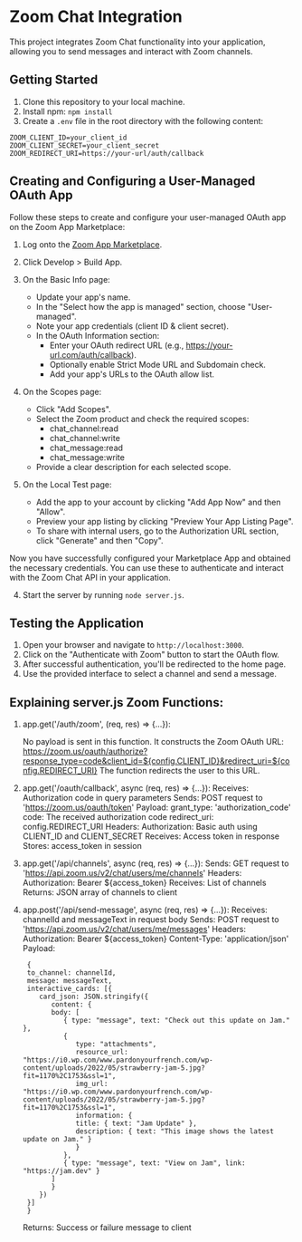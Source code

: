 # Zoom Chat Integration

This project integrates Zoom Chat functionality into your application, allowing you to send messages and interact with Zoom channels.

## Getting Started

1. Clone this repository to your local machine.
3. Install npm: `npm install`
4. Create a `.env` file in the root directory with the following content:

```
ZOOM_CLIENT_ID=your_client_id 
ZOOM_CLIENT_SECRET=your_client_secret 
ZOOM_REDIRECT_URI=https://your-url/auth/callback
```

## Creating and Configuring a User-Managed OAuth App

Follow these steps to create and configure your user-managed OAuth app on the Zoom App Marketplace:

1. Log onto the [Zoom App Marketplace](https://marketplace.zoom.us/).

2. Click Develop > Build App.

3. On the Basic Info page:
   - Update your app's name.
   - In the "Select how the app is managed" section, choose "User-managed".
   - Note your app credentials (client ID & client secret).
   - In the OAuth Information section:
     - Enter your OAuth redirect URL (e.g., https://your-url.com/auth/callback).
     - Optionally enable Strict Mode URL and Subdomain check.
     - Add your app's URLs to the OAuth allow list.

4. On the Scopes page:
   - Click "Add Scopes".
   - Select the Zoom product and check the required scopes:
     - chat_channel:read
     - chat_channel:write
     - chat_message:read
     - chat_message:write
   - Provide a clear description for each selected scope.

5. On the Local Test page:
   - Add the app to your account by clicking "Add App Now" and then "Allow".
   - Preview your app listing by clicking "Preview Your App Listing Page".
   - To share with internal users, go to the Authorization URL section, click "Generate" and then "Copy".

Now you have successfully configured your Marketplace App and obtained the necessary credentials. You can use these to authenticate and interact with the Zoom Chat API in your application.

4. Start the server by running `node server.js`.

## Testing the Application

1. Open your browser and navigate to `http://localhost:3000`.
2. Click on the "Authenticate with Zoom" button to start the OAuth flow.
3. After successful authentication, you'll be redirected to the home page.
4. Use the provided interface to select a channel and send a message.

## Explaining server.js Zoom Functions:
1. app.get('/auth/zoom', (req, res) => {...}):

   No payload is sent in this function.
   It constructs the Zoom OAuth URL: https://zoom.us/oauth/authorize?response_type=code&client_id=${config.CLIENT_ID}&redirect_uri=${config.REDIRECT_URI}
   The function redirects the user to this URL.
2. app.get('/oauth/callback', async (req, res) => {...}):
   Receives: Authorization code in query parameters
   Sends: POST request to 'https://zoom.us/oauth/token' Payload:
      grant_type: 'authorization_code'
      code: The received authorization code
      redirect_uri: config.REDIRECT_URI
   Headers:
      Authorization: Basic auth using CLIENT_ID and CLIENT_SECRET
      Receives: Access token in response
      Stores: access_token in session
3. app.get('/api/channels', async (req, res) => {...}):
   Sends: 
      GET request to 'https://api.zoom.us/v2/chat/users/me/channels'
   Headers:
      Authorization: Bearer ${access_token}
      Receives: List of channels
      Returns: JSON array of channels to client
4. app.post('/api/send-message', async (req, res) => {...}):
   Receives: channelId and messageText in request body
   Sends: POST request to 'https://api.zoom.us/v2/chat/users/me/messages'
   Headers:
   Authorization: Bearer ${access_token}
   Content-Type: 'application/json'
   Payload:
     ```
      {
      to_channel: channelId,
      message: messageText,
      interactive_cards: [{
         card_json: JSON.stringify({
            content: {
            body: [
               { type: "message", text: "Check out this update on Jam." },
               {
                  type: "attachments",
                  resource_url: "https://i0.wp.com/www.pardonyourfrench.com/wp-content/uploads/2022/05/strawberry-jam-5.jpg?fit=1170%2C1753&ssl=1",
                  img_url: "https://i0.wp.com/www.pardonyourfrench.com/wp-content/uploads/2022/05/strawberry-jam-5.jpg?fit=1170%2C1753&ssl=1",
                  information: {
                  title: { text: "Jam Update" },
                  description: { text: "This image shows the latest update on Jam." }
                  }
               },
               { type: "message", text: "View on Jam", link: "https://jam.dev" }
            ]
            }
         })
      }]
      }
      ```
   Returns: Success or failure message to client
